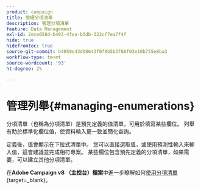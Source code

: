 ```yaml
---
product: campaign
title: 管理分項清單
description: 管理分項清單
feature: Data Management
exl-id: 2ece058d-b493-4fea-b3db-322cf7ea7f4f
hide: true
hidefromtoc: true
source-git-commit: b4059e43d98643f0f8b5b3f68f03e10b755e8ba3
workflow-type: tm+mt
source-wordcount: '93'
ht-degree: 2%

---
```


# 管理列舉{#managing-enumerations}

分項清單（也稱為分項清單）是預先定義的值清單，可用於填寫某些欄位。 列舉有助於標準化欄位值，使資料輸入更一致並簡化查詢。

定義後，值會顯示在下拉式清單中。 您可以直接選取值，或使用預測性輸入來輸入值，這會建議並完成相符專案。 某些欄位包含預先定義的分項清單，如果需要，可以建立其他分項清單。

在&#x200B;**Adobe Campaign v8 （主控台）檔案**&#x200B;中進一步瞭解如何[使用分項清單](https://experienceleague.adobe.com/en/docs/campaign/campaign-v8/config/settings/enumerations){target=_blank}。

